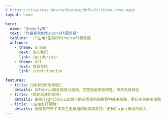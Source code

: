 ```yaml
---
# https://vitepress.dev/reference/default-theme-home-page
layout: home

hero:
  name: "OrderlyMC"
  text: "你最喜欢的Minecraft服务器"
  tagline: 一个生电+生存的Minecraft服务器
  actions:
    - theme: brand
      text: 加入我们
      link: /guide/join
    - theme: alt
      text: 贡献文档
      link: /contribution

features:
  - title: 🌿纯净的原版体验🌿
    details: 由Fabric服务端强力驱动，完整保留原版特性，带来无缝体验
  - title: ⚡稳定高速的网络⚡
    details: 由HolographicLab旗下的高质量网络集群构成主线路，更有多条备用线路
  - title: ✨生电友好辅助✨
    details: 服务端带来了多款生电模组的服务端支持，更有Carpet模组的假人
---
```

